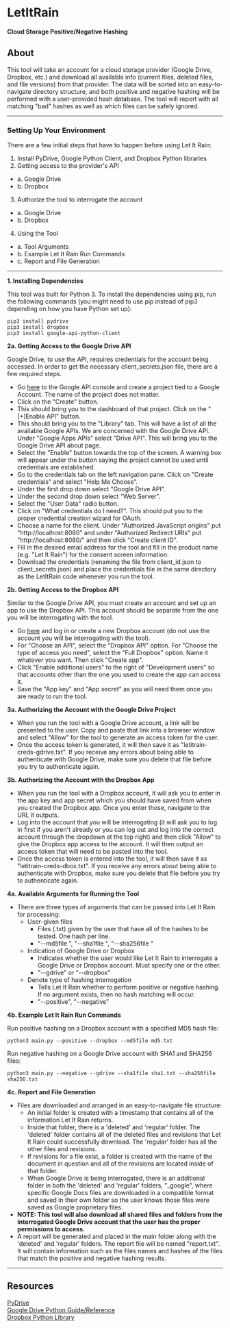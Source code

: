 # LetItRain
**Cloud Storage Positive/Negative Hashing**

## About
This tool will take an account for a cloud storage provider (Google Drive, Dropbox, etc.) and download all available info (current files, deleted files, and file versions) from that provider. The data will be sorted into an easy-to-navigate directory structure, and both positive and negative hashing will be performed with a user-provided hash database. The tool will report with all matching "bad" hashes as well as which files can be safely ignored.

---

### Setting Up Your Environment
There are a few initial steps that have to happen before using Let It Rain:

1. Install PyDrive, Google Python Client, and Dropbox Python libraries
2. Getting access to the provider's API
  * a. Google Drive
  * b. Dropbox
3. Authorize the tool to interrogate the account
  * a. Google Drive
  * b. Dropbox
4. Using the Tool
  * a. Tool Arguments
  * b. Example Let It Rain Run Commands
  * c. Report and File Generation

---

**1. Installing Dependencies**   

This tool was built for Python 3. To install the dependencies using pip, run the following commands (you might need to use pip instead of pip3 depending on how you have Python set up):

```
pip3 install pydrive
pip3 install dropbox
pip3 install google-api-python-client
```


**2a. Getting Access to the Google Drive API**

Google Drive, to use the API, requires credentials for the account being accessed. In order to get the necessary client_secrets.json file, there are a few required steps.

* Go [here](https://console.developers.google.com) to the Google API console and create a project tied to a Google Account. The name of the project does not matter.
* Click on the "Create" button.
* This should bring you to the dashboard of that project. Click on the "[+]Enable API" button.
* This should bring you to the "Library" tab. This will have a list of all the available Google APIs. We are concerned with the Google Drive API. Under "Google Apps APIs" select "Drive API". This will bring you to the Google Drive API about page.
* Select the "Enable" button towards the top of the screen. A warning box will appear under the button saying the project cannot be used until credentials are established.
* Go to the credentials tab on the left navigation pane. Click on "Create credentials" and select "Help Me Choose".
* Under the first drop down select "Google Drive API".
* Under the second drop down select "Web Server".
* Select the "User Data" radio button.
* Click on "What credentials do I need?". This should put you to the proper credential creation wizard for OAuth.
* Choose a name for the client. Under "Authorized JavaScript origins" put "http://localhost:8080" and under "Authorized Redirect URIs" put "http://localhost:8080/" and then click "Create client ID".
* Fill in the desired email address for the tool and fill in the product name (e.g. "Let It Rain") for the consent screen information.
* Download the credentials (renaming the file from client_id.json to client_secrets.json) and place the credentials file in the same directory as the LetItRain code whenever you run the tool.

**2b. Getting Access to the Dropbox API**

Similar to the Google Drive API, you must create an account and set up an app to use the Dropbox API. This account should be separate from the one you will be interrogating with the tool.

* Go [here](https://www.dropbox.com/developers/apps/create) and log in or create a new Dropbox account (do not use the account you will be interrogating with the tool).
* For "Choose an API", select the "Dropbox API" option. For "Choose the type of access you need", select the "Full Dropbox" option. Name it whatever you want. Then click "Create app".
* Click "Enable additional users" to the right of "Development users" so that accounts other than the one you used to create the app can access it.
* Save the "App key" and "App secret" as you will need them once you are ready to run the tool.

**3a. Authorizing the Account with the Google Drive Project**

* When you run the tool with a Google Drive account, a link will be presented to the user. Copy and paste that link into a browser window and select "Allow" for the tool to generate an access token for the user.
* Once the access token is generated, it will then save it as "letitrain-creds-gdrive.txt". If you receive any errors about being able to authenticate with Google Drive, make sure you delete that file before you try to authenticate again.

**3b. Authorizing the Account with the Dropbox App**

* When you run the tool with a Dropbox account, it will ask you to enter in the app key and app secret which you should have saved from when you created the Dropbox app. Once you enter those, navigate to the URL it outputs.
* Log into the account that you will be interrogating (it will ask you to log in first if you aren't already or you can log out and log into the correct account through the dropdown at the top right) and then click "Allow" to give the Dropbox app access to the account. It will then output an access token that will need to be pasted into the tool.
* Once the access token is entered into the tool, it will then save it as "letitrain-creds-dbox.txt". If you receive any errors about being able to authenticate with Dropbox, make sure you delete that file before you try to authenticate again.

**4a. Available Arguments for Running the Tool**

* There are three types of arguments that can be passed into Let It Rain for processing:
  * User-given files
    * Files (.txt) given by the user that have all of the hashes to be tested. One hash per line.
    * "--md5file <file>", "--sha1file <file>", "--sha256file <file>"
  * Indication of Google Drive or Dropbox
    * Indicates whether the user would like Let It Rain to interrogate a Google Drive or Dropbox account. Must specify one or the other.
    * "--gdrive" or "--dropbox"
  * Denote type of hashing interrogation
    * Tells Let It Rain whether to perform positive or negative hashing. If no argument exists, then no hash matching will occur.
    * "--positive", "--negative"

**4b. Example Let It Rain Run Commands**

Run positive hashing on a Dropbox account with a specified MD5 hash file:
```
python3 main.py --positive --dropbox --md5file md5.txt
```

Run negative hashing on a Google Drive account with SHA1 and SHA256 files:
```
python3 main.py --negative --gdrive --sha1file sha1.txt --sha256file sha256.txt
```

**4c. Report and File Generation**

* Files are downloaded and arranged in an easy-to-navigate file structure:
  * An initial folder is created with a timestamp that contains all of the information Let It Rain returns.
  * Inside that folder, there is a 'deleted' and 'regular' folder. The 'deleted' folder contains all of the deleted files and revisions that Let It Rain could successfully download. The 'regular' folder has all the other files and revisions.
  * If revisions for a file exist, a folder is created with the name of the document in question and all of the revisions are located inside of that folder.
  * When Google Drive is being interrogated, there is an additional folder in both the 'deleted' and 'regular' folders, "_google", where specific Google Docs files are downloaded in a compatible format and saved in their own folder so the user knows those files were saved as Google proprietary files.
* **NOTE: This tool will also download all shared files and folders from the interrogated Google Drive account that the user has the proper permissions to access.**
* A report will be generated and placed in the main folder along with the 'deleted' and 'regular' folders. The report file will be named "report.txt". It will contain information such as the files names and hashes of the files that match the positive and negative hashing results.

---

## Resources
[PyDrive](https://pythonhosted.org/PyDrive/)  
[Google Drive Python Guide/Reference](https://developers.google.com/drive/v3/web/quickstart/python)   
[Dropbox Python Library](http://dropbox-sdk-python.readthedocs.io/en/master/)
